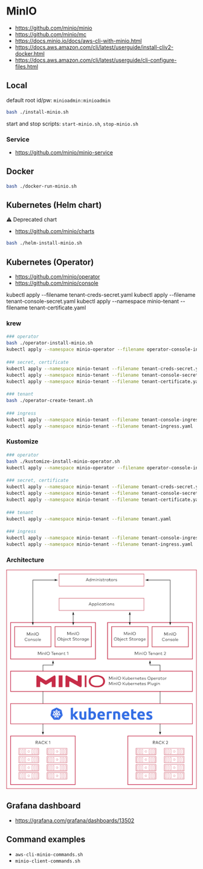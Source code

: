 # MinIO

- https://github.com/minio/minio
- https://github.com/minio/mc
- https://docs.minio.io/docs/aws-cli-with-minio.html
- https://docs.aws.amazon.com/cli/latest/userguide/install-cliv2-docker.html
- https://docs.aws.amazon.com/cli/latest/userguide/cli-configure-files.html

## Local

default root id/pw: `minioadmin:minioadmin`

```bash
bash ./install-minio.sh
```

start and stop scripts: `start-minio.sh`, `stop-minio.sh`

### Service

- https://github.com/minio/minio-service

## Docker

```bash
bash ./docker-run-minio.sh
```

## Kubernetes (Helm chart)

⚠️ Deprecated chart

- https://github.com/minio/charts

```bash
bash ./helm-install-minio.sh
```

## Kubernetes (Operator)

- https://github.com/minio/operator
- https://github.com/minio/console



kubectl apply --filename tenant-creds-secret.yaml
kubectl apply --filename tenant-console-secret.yaml
kubectl apply --namespace minio-tenant --filename tenant-certificate.yaml


### krew

```bash
### operator
bash ./operator-install-minio.sh
kubectl apply --namespace minio-operator --filename operator-console-ingress.yaml

### secret, certificate
kubectl apply --namespace minio-tenant --filename tenant-creds-secret.yaml
kubectl apply --namespace minio-tenant --filename tenant-console-secret.yaml
kubectl apply --namespace minio-tenant --filename tenant-certificate.yaml

### tenant
bash ./operator-create-tenant.sh

### ingress
kubectl apply --namespace minio-tenant --filename tenant-console-ingress.yaml
kubectl apply --namespace minio-tenant --filename tenant-ingress.yaml
```

### Kustomize

```bash
### operator
bash ./kustomize-install-minio-operator.sh
kubectl apply --namespace minio-operator --filename operator-console-ingress.yaml

### secret, certificate
kubectl apply --namespace minio-tenant --filename tenant-creds-secret.yaml
kubectl apply --namespace minio-tenant --filename tenant-console-secret.yaml
kubectl apply --namespace minio-tenant --filename tenant-certificate.yaml

### tenant
kubectl apply --namespace minio-tenant --filename tenant.yaml

### ingress
kubectl apply --namespace minio-tenant --filename tenant-console-ingress.yaml
kubectl apply --namespace minio-tenant --filename tenant-ingress.yaml
```

### Architecture

![minio-operator-architecture](/contents/images/minio-operator-architecture.png)

## Grafana dashboard

- https://grafana.com/grafana/dashboards/13502

## Command examples

- `aws-cli-minio-commands.sh`
- `minio-client-commands.sh`
